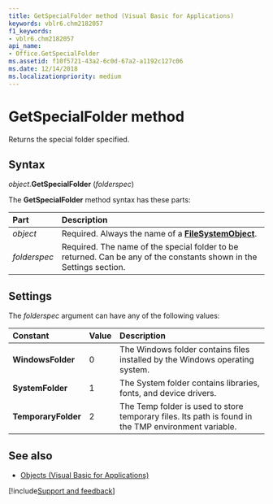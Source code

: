 ```yaml
---
title: GetSpecialFolder method (Visual Basic for Applications)
keywords: vblr6.chm2182057
f1_keywords:
- vblr6.chm2182057
api_name:
- Office.GetSpecialFolder
ms.assetid: f10f5721-43a2-6c0d-67a2-a1192c127c06
ms.date: 12/14/2018
ms.localizationpriority: medium
---
```



# GetSpecialFolder method

Returns the special folder specified.

## Syntax

_object_.**GetSpecialFolder** (_folderspec_)

The **GetSpecialFolder** method syntax has these parts:

|Part|Description|
|:-----|:-----|
| _object_|Required. Always the name of a **[FileSystemObject](filesystemobject-object.md)**.|
| _folderspec_|Required. The name of the special folder to be returned. Can be any of the constants shown in the Settings section.|

## Settings

The _folderspec_ argument can have any of the following values:

|Constant|Value|Description|
|:-----|:-----|:-----|
|**WindowsFolder**|0|The Windows folder contains files installed by the Windows operating system.|
|**SystemFolder**|1|The System folder contains libraries, fonts, and device drivers.|
|**TemporaryFolder**|2|The Temp folder is used to store temporary files. Its path is found in the TMP environment variable.|

## See also

- [Objects (Visual Basic for Applications)](../objects-visual-basic-for-applications.md)

[!include[Support and feedback](~/includes/feedback-boilerplate.md)]
